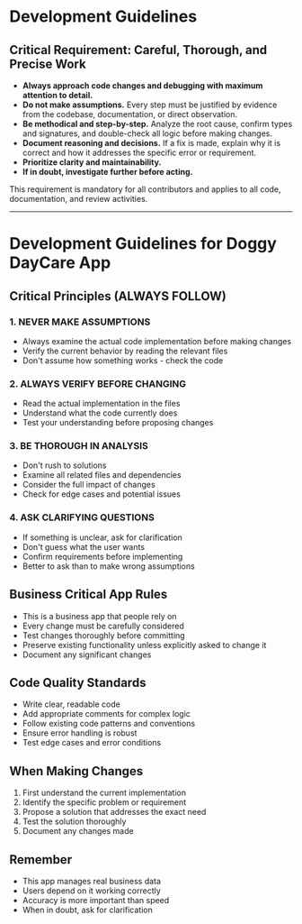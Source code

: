 # Development Guidelines

## Critical Requirement: Careful, Thorough, and Precise Work

- **Always approach code changes and debugging with maximum attention to detail.**
- **Do not make assumptions.** Every step must be justified by evidence from the codebase, documentation, or direct observation.
- **Be methodical and step-by-step.** Analyze the root cause, confirm types and signatures, and double-check all logic before making changes.
- **Document reasoning and decisions.** If a fix is made, explain why it is correct and how it addresses the specific error or requirement.
- **Prioritize clarity and maintainability.**
- **If in doubt, investigate further before acting.**

This requirement is mandatory for all contributors and applies to all code, documentation, and review activities.

---

# Development Guidelines for Doggy DayCare App

## Critical Principles (ALWAYS FOLLOW)

### 1. NEVER MAKE ASSUMPTIONS
- Always examine the actual code implementation before making changes
- Verify the current behavior by reading the relevant files
- Don't assume how something works - check the code

### 2. ALWAYS VERIFY BEFORE CHANGING
- Read the actual implementation in the files
- Understand what the code currently does
- Test your understanding before proposing changes

### 3. BE THOROUGH IN ANALYSIS
- Don't rush to solutions
- Examine all related files and dependencies
- Consider the full impact of changes
- Check for edge cases and potential issues

### 4. ASK CLARIFYING QUESTIONS
- If something is unclear, ask for clarification
- Don't guess what the user wants
- Confirm requirements before implementing
- Better to ask than to make wrong assumptions

## Business Critical App Rules
- This is a business app that people rely on
- Every change must be carefully considered
- Test changes thoroughly before committing
- Preserve existing functionality unless explicitly asked to change it
- Document any significant changes

## Code Quality Standards
- Write clear, readable code
- Add appropriate comments for complex logic
- Follow existing code patterns and conventions
- Ensure error handling is robust
- Test edge cases and error conditions

## When Making Changes
1. First understand the current implementation
2. Identify the specific problem or requirement
3. Propose a solution that addresses the exact need
4. Test the solution thoroughly
5. Document any changes made

## Remember
- This app manages real business data
- Users depend on it working correctly
- Accuracy is more important than speed
- When in doubt, ask for clarification 